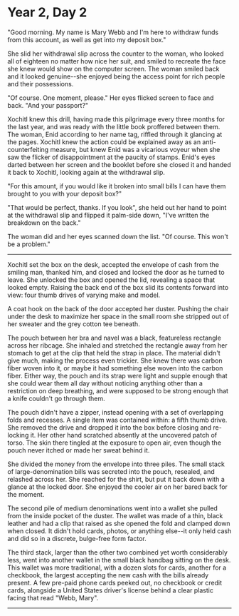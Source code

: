 Year 2, Day 2
=============

"Good morning.  My name is Mary Webb and I'm here to withdraw funds from this account, as well as get into my deposit box."

She slid her withdrawal slip across the counter to the woman, who looked all of eighteen no matter how nice her suit, and smiled to recreate the face she knew would show on the computer screen.  The woman smiled back and it looked genuine--she enjoyed being the access point for rich people and their possessions.

"Of course.  One moment, please."  Her eyes flicked screen to face and back.  "And your passport?"

Xochitl knew this drill, having made this pilgrimage every three months for the last year, and was ready with the little book proffered between them.  The woman, Enid according to her name tag, riffled through it glancing at the pages.  Xochitl knew the action could be explained away as an anti-counterfeiting measure, but knew Enid was a vicarious voyeur when she saw the flicker of disappointment at the paucity of stamps.  Enid's eyes darted between her screen and the booklet before she closed it and handed it back to Xochitl, looking again at the withdrawal slip.

"For this amount, if you would like it broken into small bills I can have them brought to you with your deposit box?"

"That would be perfect, thanks.  If you look", she held out her hand to point at the withdrawal slip and flipped it palm-side down, "I've written the breakdown on the back."

The woman did and her eyes scanned down the list.  "Of course.  This won't be a problem."

---

Xochitl set the box on the desk, accepted the envelope of cash from the smiling man, thanked him, and closed and locked the door as he turned to leave.  She unlocked the box and opened the lid, revealing a space that looked empty.  Raising the back end of the box slid its contents forward into view: four thumb drives of varying make and model.

A coat hook on the back of the door accepted her duster.  Pushing the chair under the desk to maximize her space in the small room she stripped out of her sweater and the grey cotton tee beneath.

The pouch between her bra and navel was a black, featureless rectangle across her ribcage.  She inhaled and stretched the rectangle away from her stomach to get at the clip that held the strap in place.  The material didn't give much, making the process even trickier.  She knew there was carbon fiber woven into it, or maybe it had something else woven into the carbon fiber.  Either way, the pouch and its strap were light and supple enough that she could wear them all day without noticing anything other than a restriction on deep breathing, and were supposed to be strong enough that a knife couldn't go through them.

The pouch didn't have a zipper, instead opening with a set of overlapping folds and recesses.  A single item was contained within: a fifth thumb drive.  She removed the drive and dropped it into the box before closing and re-locking it.  Her other hand scratched absently at the uncovered patch of torso.  The skin there tingled at the exposure to open air, even though the pouch never itched or made her sweat behind it.

She divided the money from the envelope into three piles.  The small stack of large-denomination bills was secreted into the pouch, resealed, and relashed across her.  She reached for the shirt, but put it back down with a glance at the locked door.  She enjoyed the cooler air on her bared back for the moment.

The second pile of medium denominations went into a wallet she pulled from the inside pocket of the duster.  The wallet was made of a thin, black leather and had a clip that raised as she opened the fold and clamped down when closed.  It didn't hold cards, photos, or anything else--it only held cash and did so in a discrete, bulge-free form factor.

The third stack, larger than the other two combined yet worth considerably less, went into another wallet in the small black handbag sitting on the desk.  This wallet was more traditional, with a dozen slots for cards, another for a checkbook, the largest accepting the new cash with the bills already present.  A few pre-paid phone cards peeked out, no checkbook or credit cards, alongside a United States driver's license behind a clear plastic facing that read "Webb, Mary".

---

